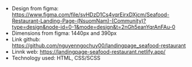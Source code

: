 - Design from figma: https://www.figma.com/file/svHDzD1Cs4vqrEirxDXjcm/Seafood-Restaurant-Landing-Page-(NsuomNam)-(Community)?type=design&node-id=0-1&mode=design&t=2nGh5eanYqrAnFAu-0
- Dimensions from figma: 1440px and 390px
- Link github: https://github.com/nguyenngochuy00/landingpage_seafood-restaurant
- Linnk web: https://landingpage-seafood-restaurant.netlify.app/
- Technology used: HTML, CSS/SCSS
